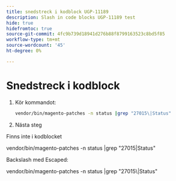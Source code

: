 ```yaml
---
title: snedstreck i kodblock UGP-11189
description: Slash in code blocks UGP-11189 test
hide: true
hidefromtoc: true
source-git-commit: 4fc9b739d18941d276b88f8799163523c8bd5f85
workflow-type: tm+mt
source-wordcount: '45'
ht-degree: 0%

---
```


# Snedstreck i kodblock

1. Kör kommandot:

   ```bash
   vendor/bin/magento-patches -n status |grep "27015\|Status"
   ```

1. Nästa steg

Finns inte i kodblocket

vendor/bin/magento-patches -n status |grep &quot;27015\|Status&quot;

Backslash med Escaped:

vendor/bin/magento-patches -n status |grep &quot;27015&bsol;|Status&quot;
